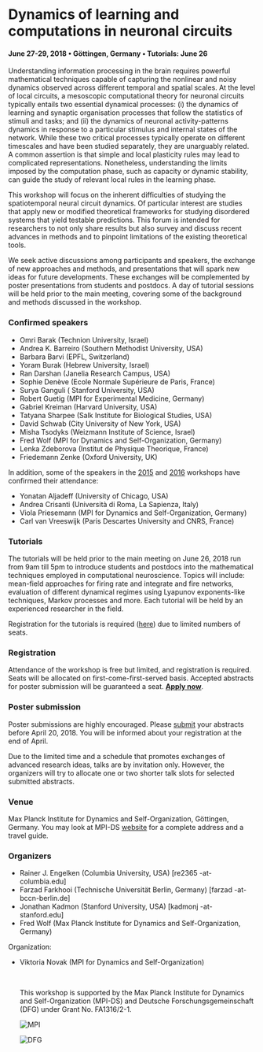 # Dynamics of learning and computations in neuronal circuits

#### **June 27-29, 2018 • Göttingen, Germany • Tutorials: June 26**

Understanding information processing in the brain requires powerful mathematical techniques capable of capturing the nonlinear and noisy dynamics observed across different temporal and spatial scales. At the level of local circuits, a mesoscopic computational theory for neuronal circuits typically entails two essential dynamical processes: (i) the dynamics of learning and synaptic organisation processes that follow the statistics of stimuli and tasks; and (ii) the dynamics of neuronal activity-patterns dynamics in response to a particular stimulus and internal states of the network. While these two critical processes typically operate on different timescales and have been studied separately, they are unarguably related. A common assertion is that simple and local plasticity rules may lead to complicated representations. Nonetheless, understanding the limits imposed by the computation phase, such as capacity or dynamic stability, can guide the study of relevant local rules in the learning phase.



This workshop will focus on the inherent difficulties of studying the spatiotemporal neural circuit dynamics. Of particular interest are studies that apply new or modified theoretical frameworks for studying disordered systems that yield testable predictions. This forum is intended for researchers to not only share results but also survey and discuss recent advances in methods and to pinpoint limitations of the existing theoretical tools.

We seek active discussions among participants and speakers, the exchange of new approaches and methods, and presentations that will spark new ideas for future developments. These exchanges will be complemented by poster presentations from students and postdocs. A day of tutorial sessions will be held prior to the main meeting, covering some of the background and methods discussed in the workshop.

### Confirmed speakers

*   Omri Barak (Technion University, Israel)
*   Andrea K. Barreiro (Southern Methodist University, USA)
*   Barbara Barvi (EPFL, Switzerland)
*   Yoram Burak (Hebrew University, Israel)
*   Ran Darshan (Janelia Research Campus, USA)
*   Sophie Denève (Ecole Normale Supérieure de Paris, France)
*   Surya Ganguli ( Stanford University, USA)
*   Robert Guetig (MPI for Experimental Medicine, Germany)
*   Gabriel Kreiman (Harvard University, USA)
*   Tatyana Sharpee (Salk Institute for Biological Studies, USA)
*   David Schwab (City University of New York, USA)
*   Misha Tsodyks (Weizmann Institute of Science, Israel)
*   Fred Wolf  (MPI for Dynamics and Self-Organization, Germany)
*   Lenka Zdeborova (Institut de Physique Theorique, France)
*   Friedemann Zenke (Oxford University, UK)



In addition, some of the speakers in the [2015]() and [2016]() workshops have confirmed their attendance:

*   Yonatan Aljadeff (University of Chicago, USA)
*   Andrea Crisanti (Università di Roma, La Sapienza, Italy)
*   Viola Priesemann (MPI for Dynamics and Self-Organization, Germany)
*   Carl van Vreeswijk (Paris Descartes University and CNRS, France)



### Tutorials

The tutorials will be held prior to the main meeting on June 26, 2018 run from 9am till 5pm to introduce students and postdocs into the mathematical techniques employed in computational neuroscience. Topics will include: mean-field approaches for firing rate and integrate and fire networks, evaluation of different dynamical regimes using Lyapunov exponents-like techniques, Markov processes and more. Each tutorial will be held by an experienced researcher in the field.[ ]()

Registration for the tutorials is required ([here](https://docs.google.com/forms/d/e/1FAIpQLSeC3dFpjzQPS7AR9p4XXarfZcDKFhehSq-WB7JKbEXAWsaNKA/viewform?c=0&amp;w=1&amp;usp=mail_form_link)) due to limited numbers of seats.

### Registration

Attendance of the workshop is free but limited, and registration is required. Seats will be allocated on first-come-first-served basis. Accepted abstracts for poster submission will be guaranteed a seat.  **[Apply now](https://docs.google.com/forms/d/e/1FAIpQLSeC3dFpjzQPS7AR9p4XXarfZcDKFhehSq-WB7JKbEXAWsaNKA/viewform?c=0&amp;w=1&amp;usp=mail_form_link)**.

### Poster submission

Poster submissions are highly encouraged. Please [submit](https://docs.google.com/forms/d/e/1FAIpQLSeC3dFpjzQPS7AR9p4XXarfZcDKFhehSq-WB7JKbEXAWsaNKA/viewform?c=0&amp;w=1&amp;usp=mail_form_link) your abstracts before April 20, 2018. You will be informed about your registration at the end of April.

Due to the limited time and a schedule that promotes exchanges of advanced research ideas, talks are by invitation only. However, the organizers will try to allocate one or two shorter talk slots for selected submitted abstracts.

### Venue

Max Planck Institute for Dynamics and Self-Organization, Göttingen, Germany. You may look at MPI-DS [website](http://www.ds.mpg.de/2340/contact) for a complete address and a travel guide.



### Organizers 

*   Rainer J. Engelken (Columbia University, USA)  [re2365 -at- columbia.edu]
*   Farzad Farkhooi (Technische Universität Berlin, Germany) [farzad -at- bccn-berlin.de]
*   Jonathan Kadmon (Stanford University, USA) [kadmonj -at- stanford.edu]
*   Fred Wolf (Max Planck Institute for Dynamics and Self-Organization, Germany)

Organization:

*   Viktoria Novak (MPI for Dynamics and Self-Organization)

    ​

    This workshop is supported by the Max Planck Institute for Dynamics and Self-Organization (MPI-DS) and Deutsche Forschungsgemeinschaft (DFG) under Grant No. FA1316/2-1.

    ![MPI](https://upload.wikimedia.org/wikipedia/en/thumb/c/c9/Max-Planck-Gesellschaft.svg/338px-Max-Planck-Gesellschaft.svg.png)

    ![DFG](<https://www.research-in-germany.org/.imaging/mte/daad-theme/small/dam/images/Logos-Extern-Organ.--Companies--Portale-etc./DFG_logo.png/jcr:content/DFG_logo.png>)
